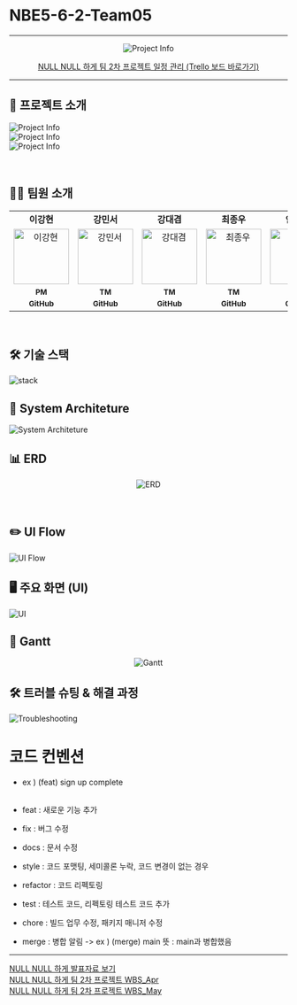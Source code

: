 # NBE5-6-2-Team05

<hr/>

<div align="center">
  <img src="readmeresource/project_info.png" alt="Project Info" style="max-width: 100%; height: auto;">

[NULL NULL 하게 팀 2차 프로젝트 일정 관리 (Trello 보드 바로가기)](https://trello.com/invite/b/6811b337d5d7ce2d450d478c/ATTIeca7861455dcaf3f28360d213a4a04c45ADC8408/nbe5-6-2-null-null-하게)<br>
</div>

---

## 📌 프로젝트 소개

<img src="readmeresource/moodlink_des1.png" alt="Project Info" style="max-width: 100%; height: auto;"> <br>
<img src="readmeresource/moodlink_des2.png" alt="Project Info" style="max-width: 100%; height: auto;"> <br>
<img src="readmeresource/moodlink_des3.png" alt="Project Info" style="max-width: 100%; height: auto;">


<br/>


## 🧑‍💻 팀원 소개

  <table >
    <tbody>
      <tr>
        <td align="center"><b>이강현</b></td>
        <td align="center"><b>강민서</b></td>
        <td align="center"><b>강대겸</b></td>
        <td align="center"><b>최종우</b></td>
        <td align="center"><b>안준희</b></td>
      </tr>
      <tr>
        <td align="center"><a href="https://github.com/Leeka99"><img src="https://github.com/Leeka99.png" width="100px;" alt="이강현"/></a></td>
        <td align="center"><a href="https://github.com/childstone"><img src="https://github.com/childstone.png" width="100px;" alt="강민서"/></a></td>
        <td align="center"><a href="https://github.com/KangDaegyeom"><img src="https://github.com/KangDaegyeom.png" width="100px;" alt="강대겸"/></a></td>
        <td align="center"><a href="https://github.com/lnvisibledragon"><img src="https://github.com/lnvisibledragon.png" width="100px;" alt="최종우"/></a></td>
        <td align="center"><a href="https://github.com/june3780"><img src="https://github.com/june3780.png" width="100px;" alt="안준희"/></a></td>
      </tr>
<tr>
        <td align="center"><sub><b>PM</b></sub></td>
        <td align="center"><sub><b>TM</b></sub></td>
        <td align="center"><sub><b>TM</b></sub></td>
        <td align="center"><sub><b>TM</b></sub></td>
        <td align="center"><sub><b>TM</b></sub></td>
      </tr>
      <tr>
        <td align="center"><a href="https://github.com/Leeka99"><sub><b>GitHub</b></sub></a></td>
        <td align="center"><a href="https://github.com/childstone"><sub><b>GitHub</b></sub></a></td>
        <td align="center"><a href="https://github.com/KangDaegyeom"><sub><b>GitHub</b></sub></a></td>
        <td align="center"><a href="https://github.com/lnvisibledragon"><sub><b>GitHub</b></sub></a></td>
        <td align="center"><a href="https://github.com/june3780"><sub><b>GitHub</b></sub></a></td>
      </tr>
    </tbody>
  </table>


<br/>

## 🛠️ 기술 스택
<img src="readmeresource/stack.png" alt="stack" style="max-width: 100%; height: auto;">

<br/>

## 📍 System Architeture
<img src="readmeresource/system_architeture.jpg" alt="System Architeture" style="max-width: 100%; height: auto;">

<br/>

## 📊 ERD
<div align="center">
<img src="readmeresource/moodlinkerd.png" alt="ERD" style="max-width: 100%; height: auto;">

</div>

<br/>

<br/>

## ✏️ UI Flow
<img src="readmeresource/uiflow.png" alt="UI Flow" style="max-width: 100%; height: auto;">

<br/>

## 🖥️ 주요 화면 (UI)
<img src="readmeresource/ui.png" alt="UI" style="max-width: 100%; height: auto;">

<br/>

## 📅 Gantt
<div align="center">
<img src="readmeresource/gantt.png" alt="Gantt" style="max-width: 100%; height: auto;">

</div>

## 🛠️ 트러블 슈팅 & 해결 과정
<img src="readmeresource/Troubleshooting.png" alt="Troubleshooting" style="max-width: 100%; height: auto;">

# 코드 컨벤션
- ex ) (feat) sign up complete<br><br>

- feat : 새로운 기능 추가<br>
- fix : 버그 수정<br>
- docs : 문서 수정<br>
- style : 코드 포맷팅, 세미콜론 누락, 코드 변경이 없는 경우<br>
- refactor : 코드 리펙토링<br>
- test : 테스트 코드, 리펙토링 테스트 코드 추가<br>
- chore : 빌드 업무 수정, 패키지 매니저 수정<br>
- merge : 병합 알림 -> ex ) (merge) main   뜻 : main과 병합했음

---

[NULL NULL 하게 발표자료 보기](readmeresource/ppt.pdf)<br>
[NULL NULL 하게 팀 2차 프로젝트 WBS_Apr](readmeresource/wbs_timeline_Apr.pdf)<br>
[NULL NULL 하게 팀 2차 프로젝트 WBS_May](readmeresource/wbs_timeline_may.pdf)<br>

